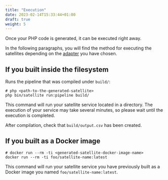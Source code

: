 ```yaml
---
title: "Execution"
date: 2023-02-14T15:33:44+01:00
draft: true
weight: 5
---
```


Once your PHP code is generated, it can be executed right away.

In the following paragraphs, you will find the method for executing the satellites depending on 
the [adapter](http://localhost:1313/documentation/core-concept/satellite#setting-up-the-adapter) you have chosen.

## If you built inside the filesystem

Runs the pipeline that was compiled under `build/`:

```shell
# php <path-to-the-generated-satellite>
php bin/satellite run:pipeline build/
```

This command will run your satellite service located in a directory. The execution of your service may take several minutes,
so please wait until the execution is completed.

After compilation, check that `build/output.csv` has been created.

## If you built as a Docker image

```shell
# docker run --rm -ti <generated-satellite-docker-image-name>
docker run --rm -ti foo/satellite-name:latest
```

This command will run your satellite service you have previously built as a Docker image you named `foo/satellite-name:latest`.
